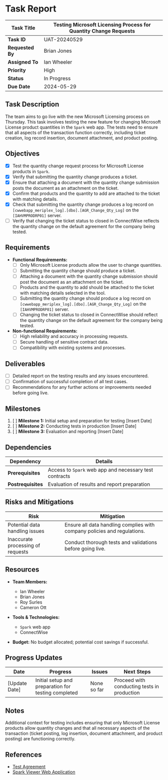# Task Report

| **Task Title**   | Testing Microsoft Licensing Process for Quantity Change Requests |
| ---------------- | ---------------------------------------------------------------- |
| **Task ID**      | UAT-20240529                                                     |
| **Requested By** | Brian Jones                                                      |
| **Assigned To**  | Ian Wheeler                                                      |
| **Priority**     | High                                                             |
| **Status**       | In Progress                                                      |
| **Due Date**     | 2024-05-29                                                       |

## Task Description

The team aims to go live with the new Microsoft Licensing process on Thursday. This task involves testing the new feature for changing Microsoft License product quantities in the `Spark` web app. The tests need to ensure that all aspects of the transaction function correctly, including ticket creation, log record insertion, document attachment, and product posting.

## Objectives

- [x] Test the quantity change request process for Microsoft License products in `Spark`.
- [x] Verify that submitting the quantity change produces a ticket.
- [x] Ensure that attaching a document with the quantity change submission posts the document as an attachment on the ticket.
- [x] Confirm that products and the quantity to add are attached to the ticket with matching details.
- [x] Check that submitting the quantity change produces a log record on `[cwwebapp_meriplex_log].[dbo].[AGR_Change_Qty_Log]` on the `[IAHVMPRODRP01]` server.
- [ ] Verify that changing the ticket status to closed in ConnectWise reflects the quantity change on the default agreement for the company being tested.

## Requirements

- **Functional Requirements:**
    - [ ] Only Microsoft License products allow the user to change quantities.
    - [ ] Submitting the quantity change should produce a ticket.
    - [ ] Attaching a document with the quantity change submission should post the document as an attachment on the ticket.
    - [ ] Products and the quantity to add should be attached to the ticket with matching details selected in the tool.
    - [ ] Submitting the quantity change should produce a log record on `[cwwebapp_meriplex_log].[dbo].[AGR_Change_Qty_Log]` on the `[IAHVMPRODRP01]` server.
    - [ ] Changing the ticket status to closed in ConnectWise should reflect the quantity change on the default agreement for the company being tested.

- **Non-functional Requirements:**
    - [ ] High reliability and accuracy in processing requests.
    - [ ] Secure handling of sensitive contract data.
    - [ ] Compatibility with existing systems and processes.

## Deliverables

- [ ] Detailed report on the testing results and any issues encountered.
- [ ] Confirmation of successful completion of all test cases.
- [ ] Recommendations for any further actions or improvements needed before going live.

## Milestones

1. [ ]  **Milestone 1:** Initial setup and preparation for testing [Insert Date]
2. [ ]  **Milestone 2:** Conducting tests in production [Insert Date]
3. [ ]  **Milestone 3:** Evaluation and reporting [Insert Date]

## Dependencies

| **Dependency**     | **Details**            |
| ------------------ | ---------------------- |
| **Prerequisites**  | Access to `Spark` web app and necessary test contracts |
| **Postrequisites** | Evaluation of results and report preparation |

## Risks and Mitigations

|**Risk**|**Mitigation**|
|---|---|
|Potential data handling issues| Ensure all data handling complies with company policies and regulations.|
|Inaccurate processing of requests| Conduct thorough tests and validations before going live.|

## Resources

- **Team Members:**
    - Ian Wheeler
    - Brian Jones
    - Roy Surles
    - Cameron Ott

- **Tools & Technologies:**
    - `Spark` web app
    - ConnectWise

- **Budget:** No budget allocated; potential cost savings if successful.

## Progress Updates

|**Date**|**Progress**|**Issues**|**Next Steps**|
|---|---|---|---|
|[Update Date]|Initial setup and preparation for testing completed|None so far|Proceed with conducting tests in production|

## Notes

Additional context for testing includes ensuring that only Microsoft License products allow quantity changes and that all necessary aspects of the transaction (ticket posting, log insertion, document attachment, and product posting) are functioning correctly.

## References

- [Test Agreement](https://connect.meriplex.com/v4_6_release/services/system_io/router/openrecord.rails?recordType=AgreementFV&recid=19064&companyName=Meriplex)
- [Spark Viewer Web Application](https://slviewer.meriplex.com/)
